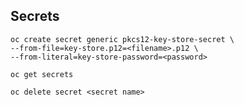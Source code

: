 ## Secrets

    oc create secret generic pkcs12-key-store-secret \
    --from-file=key-store.p12=<filename>.p12 \
    --from-literal=key-store-password=<password>

    oc get secrets
    
    oc delete secret <secret name>
